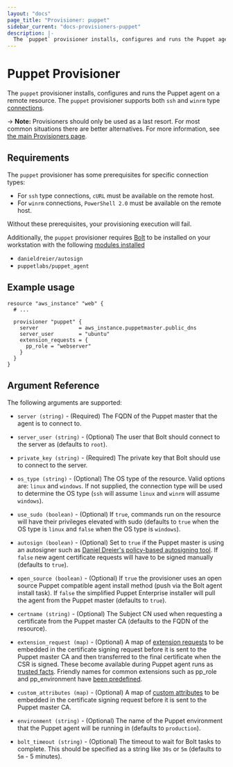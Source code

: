 ```yaml
---
layout: "docs"
page_title: "Provisioner: puppet"
sidebar_current: "docs-provisioners-puppet"
description: |-
  The `puppet` provisioner installs, configures and runs the Puppet agent on a resource.
---
```


# Puppet Provisioner

The `puppet` provisioner installs, configures and runs the Puppet agent on a
remote resource. The `puppet` provisioner supports both `ssh` and `winrm` type
[connections](/docs/provisioners/connection.html).

-> **Note:** Provisioners should only be used as a last resort. For most
common situations there are better alternatives. For more information, see
[the main Provisioners page](./).

## Requirements

The `puppet` provisioner has some prerequisites for specific connection types:

* For `ssh` type connections, `cURL` must be available on the remote host.
* For `winrm` connections, `PowerShell 2.0` must be available on the remote host.

Without these prerequisites, your provisioning execution will fail.

Additionally, the `puppet` provisioner requires
[Bolt](https://puppet.com/docs/bolt/latest/bolt.html) to be installed on your workstation
with the following [modules
installed](https://puppet.com/docs/bolt/latest/bolt_installing_modules.html#install-modules)

* `danieldreier/autosign`
* `puppetlabs/puppet_agent`

## Example usage

```hcl
resource "aws_instance" "web" {
  # ...

  provisioner "puppet" {
    server             = aws_instance.puppetmaster.public_dns
    server_user        = "ubuntu"
    extension_requests = {
      pp_role = "webserver"
    }
  }
}
```

## Argument Reference

The following arguments are supported:

* `server (string)` - (Required) The FQDN of the Puppet master that the agent
  is to connect to.

* `server_user (string)` - (Optional) The user that Bolt should connect to the
  server as (defaults to `root`).

* `private_key (string)` - (Required) The private key that Bolt should use to
  connect to the server.

* `os_type (string)` - (Optional) The OS type of the resource. Valid options
  are: `linux` and `windows`. If not supplied, the connection type will be used
  to determine the OS type (`ssh` will assume `linux` and `winrm` will assume
  `windows`).

* `use_sudo (boolean)` - (Optional) If `true`, commands run on the resource
  will have their privileges elevated with sudo (defaults to `true` when the OS
  type is `linux` and `false` when the OS type is `windows`).

* `autosign (boolean)` - (Optional) Set to `true` if the Puppet master is using an autosigner such as
  [Daniel Dreier's policy-based autosigning
  tool](https://danieldreier.github.io/autosign). If `false` new agent certificate requests will have to be signed manually (defaults to `true`).

* `open_source (boolean)` - (Optional) If `true` the provisioner uses an open source Puppet compatible agent install method (push via the Bolt agent install task). If `false` the simplified Puppet Enterprise installer will pull the agent from the Puppet master (defaults to `true`).

* `certname (string)` - (Optional) The Subject CN used when requesting
  a certificate from the Puppet master CA (defaults to the FQDN of the
  resource).

* `extension_request (map)` - (Optional) A map of [extension 
  requests](https://puppet.com/docs/puppet/latest/ssl_attributes_extensions.html#concept-932)
  to be embedded in the certificate signing request before it is sent to the
  Puppet master CA and then transferred to the final certificate when the CSR
  is signed. These become available during Puppet agent runs as [trusted facts](https://puppet.com/docs/puppet/latest/lang_facts_and_builtin_vars.html#trusted-facts). Friendly names for common extensions such as pp_role and pp_environment have [been predefined](https://puppet.com/docs/puppet/latest/ssl_attributes_extensions.html#recommended-oids-for-extensions).

* `custom_attributes (map)` - (Optional) A map of [custom
  attributes](https://puppet.com/docs/puppet/latest/ssl_attributes_extensions.html#concept-5488)
  to be embedded in the certificate signing request before it is sent to the
  Puppet master CA.

* `environment (string)` - (Optional) The name of the Puppet environment that the
  Puppet agent will be running in (defaults to `production`).

* `bolt_timeout (string)` - (Optional) The timeout to wait for Bolt tasks to
  complete. This should be specified as a string like `30s` or `5m` (defaults
  to `5m` - 5 minutes).
